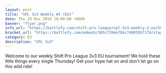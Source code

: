 ```yaml
---
layout: post
title: "SPL 3v3 Weekly #3 (EU)"
date: Thu 29 Dec 2016 18:00:00 +0000
banner: "flyer.png"
info_url: "https://battlefy.com/shift-pro-league/spl-3v3-weekly-2-eu/585cf204e784c7400395717d/info"
bracket_url: "https://battlefy.com/embeds/585cf204e784c7400395717d/stage/585cf204e784c7400395717e"
category: EU
description: "SPL 3v3"
---
```


Welcome to our weekly Shift Pro League 3v3 EU tournament! We hold these little things every single Thursday! Get your hype hat on and don't let go on this wild ride!
